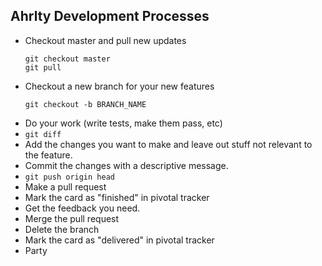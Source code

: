 ## Ahrlty Development Processes

 - Checkout master and pull new updates
   ````
   git checkout master
   git pull
   ````
 - Checkout a new branch for your new features
   ````
   git checkout -b BRANCH_NAME
   ````
 - Do your work (write tests, make them pass, etc)
 - `git diff`
 - Add the changes you want to make and leave out stuff not relevant to the feature.
 - Commit the changes with a descriptive message.
 - `git push origin head`
 - Make a pull request
 - Mark the card as "finished" in pivotal tracker
 - Get the feedback you need.
 - Merge the pull request
 - Delete the branch
 - Mark the card as "delivered" in pivotal tracker
 - Party
